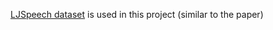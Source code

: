 [LJSpeech dataset](https://keithito.com/LJ-Speech-Dataset/) is used in this project (similar to the paper)